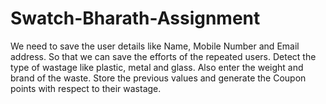 # Swatch-Bharath-Assignment
We need to save the user details like Name, Mobile Number and Email address.
So that we can save the efforts of the repeated users.
Detect the type of wastage like plastic, metal and glass.
Also enter the weight and brand of the waste.
Store the previous values and generate the Coupon points with respect to their wastage.
